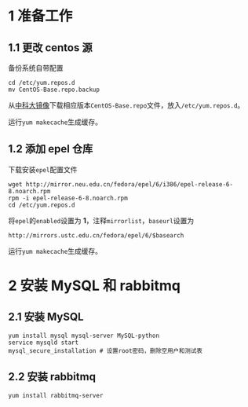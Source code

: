 # 1 准备工作

## 1.1 更改 centos 源

备份系统自带配置
    
    cd /etc/yum.repos.d
    mv CentOS-Base.repo.backup
    
从[中科大镜像](http://lug.ustc.edu.cn/wiki/mirrors/help/centos)下载相应版本`CentOS-Base.repo`文件，放入`/etc/yum.repos.d`。
    
运行`yum makecache`生成缓存。
    
## 1.2 添加 epel 仓库
    
下载安装`epel`配置文件
    
    wget http://mirror.neu.edu.cn/fedora/epel/6/i386/epel-release-6-8.noarch.rpm
    rpm -i epel-release-6-8.noarch.rpm
    cd /etc/yum.repos.d
    
将`epel`的`enabled`设置为 **1**，注释`mirrorlist`，`baseurl`设置为

    http://mirrors.ustc.edu.cn/fedora/epel/6/$basearch
    
运行`yum makecache`生成缓存。

# 2 安装 MySQL 和 rabbitmq

## 2.1 安装 MySQL

    yum install mysql mysql-server MySQL-python
    service mysqld start
    mysql_secure_installation # 设置root密码，删除空用户和测试表
    
## 2.2 安装 rabbitmq
    
    yum install rabbitmq-server

